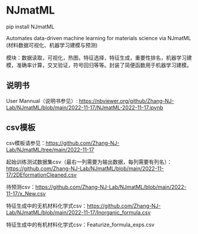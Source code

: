 # NJmatML
pip install NJmatML

Automates data-driven machine learning for materials science via NJmatML (材料数据可视化、机器学习建模与预测)

模块：数据读取，可视化，热图，特征选择，特征生成，重要性排名，机器学习建模，准确率计算，交叉验证，符号回归等等。封装了简便函数用于机器学习建模。

## 说明书
User Mannual（说明书参见）: https://nbviewer.org/github/Zhang-NJ-Lab/NJmatML/blob/main/2022-11-17/NJmatML-2022-11-17.ipynb    


## csv模板
csv模板请参见：https://github.com/Zhang-NJ-Lab/NJmatML/tree/main/2022-11-17  

起始训练测试数据集csv（最右一列需要为输出数据，每列需要有列名）：https://github.com/Zhang-NJ-Lab/NJmatML/blob/main/2022-11-17/2DEformationCleaned.csv 

待预测csv：https://github.com/Zhang-NJ-Lab/NJmatML/blob/main/2022-11-17/x_New.csv 

特征生成中的无机材料化学式csv：https://github.com/Zhang-NJ-Lab/NJmatML/blob/main/2022-11-17/Inorganic_formula.csv 

特征生成中的有机材料化学式csv：Featurize_formula_exps.csv

